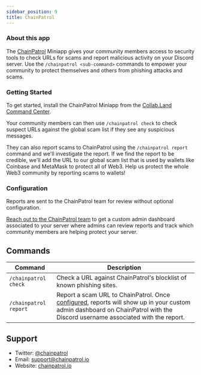 ```yaml
---
sidebar_position: 9
title: ChainPatrol
---
```


### About this app

The [ChainPatrol](https://chainpatrol.io/) Miniapp gives your community members access to security tools to check URLs for scams and report malicious activity on your Discord server. Use the `/chainpatrol <sub-command>` commands to empower your community to protect themselves and others from phishing attacks and scams.

### Getting Started

To get started, install the ChainPatrol Miniapp from the [Collab.Land Command Center](https://cc.collab.land/).

Your community members can then use `/chainpatrol check` to check suspect URLs against the global scam list if they see any suspicious messages.

They can also report scams to ChainPatrol using the `/chainpatrol report` command and we'll investigate the report. If we find the report to be credible, we'll add the URL to our global scam list that is used by wallets like Coinbase and MetaMask to protect all of Web3. Help us protect the whole Web3 community by reporting scams to wallets!

### Configuration

Reports are sent to the ChainPatrol team for review without optional configuration.

[Reach out to the ChainPatrol team](https://chainpatrol.io/onboard/collab-land) to get a custom admin dashboard associated to your server where admins can review reports and track which community members are helping protect your server.

## Commands

| Command               | Description                                                                                                                                                                                   |
| --------------------- | --------------------------------------------------------------------------------------------------------------------------------------------------------------------------------------------- |
| `/chainpatrol check`  | Check a URL against ChainPatrol's blocklist of known phishing sites.                                                                                                                          |
| `/chainpatrol report` | Report a scam URL to ChainPatrol. Once [configured](#configuration), reports will show up in your custom admin dashboard on ChainPatrol with the Discord username associated with the report. |

## Support

- Twitter: [@chainpatrol](https://twitter.com/chainpatrol)
- Email: [support@chainpatrol.io](mailto:support@chainpatrol.io)
- Website: [chainpatrol.io](https://chainpatrol.io/)
